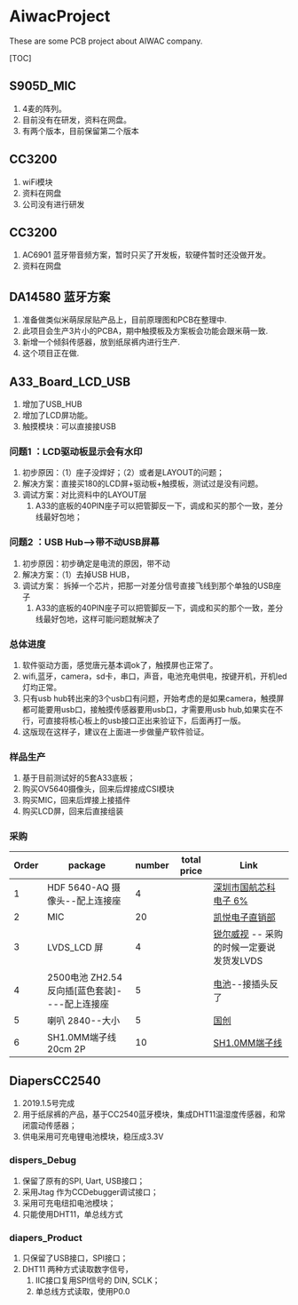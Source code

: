 # AiwacProject

These are some PCB project about AIWAC company.

[TOC]



## S905D_MIC
1. 4麦的阵列。
2. 目前没有在研发，资料在网盘。
3. 有两个版本，目前保留第二个版本
## CC3200
1. wiFi模块
2. 资料在网盘
3. 公司没有进行研发
## CC3200
1. AC6901 蓝牙带音频方案，暂时只买了开发板，软硬件暂时还没做开发。
2. 资料在网盘
## DA14580 蓝牙方案
1. 准备做类似米萌尿尿贴产品上，目前原理图和PCB在整理中.
2. 此项目会生产3片小的PCBA，期中触摸板及方案板会功能会跟米萌一致.
3. 新增一个倾斜传感器，放到纸尿裤内进行生产.
4. 这个项目正在做.
## A33_Board_LCD_USB
1. 增加了USB_HUB
2. 增加了LCD屏功能。
3. 触摸模块：可以直接接USB
### 问题1 ：LCD驱动板显示会有水印
1. 初步原因：（1）座子没焊好；（2）或者是LAYOUT的问题；
2. 解决方案：直接买180的LCD屏+驱动板+触摸板，测试过是没有问题。
3. 调试方案：对比资料中的LAYOUT层
   1. A33的底板的40PIN座子可以把管脚反一下，调成和买的那个一致，差分线最好包地；
### 问题2 ：USB Hub-->带不动USB屏幕
1. 初步原因：初步确定是电流的原因，带不动
2. 解决方案：（1）去掉USB HUB，
3. 调试方案： 拆掉一个芯片，把那一对差分信号直接飞线到那个单独的USB座子
   1. A33的底板的40PIN座子可以把管脚反一下，调成和买的那个一致，差分线最好包地，这样可能问题就解决了
### 总体进度
1. 软件驱动方面，感觉唐元基本调ok了，触摸屏也正常了。
2. wifi,蓝牙，camera，sd卡，串口，声音，电池充电供电，按键开机，开机led灯均正常。
3. 只有usb hub转出来的3个usb口有问题，开始考虑的是如果camera，触摸屏都可能要用usb口，接触摸传感器要用usb口，才需要用usb hub,如果实在不行，可直接将核心板上的usb接口正出来验证下，后面再打一版。
4. 这版现在这样子，建议在上面进一步做量产软件验证。
### 样品生产
1. 基于目前测试好的5套A33底板；
2. 购买OV5640摄像头，回来后焊接成CSI模块
3. 购买MIC，回来后焊接上接插件
4. 购买LCD屏，回来后直接组装
### 采购

| Order | package                                       | number | total price | Link                                                         |
| ----- | --------------------------------------------- | ------ | ----------- | ------------------------------------------------------------ |
| 1     | HDF 5640-AQ 摄像头--配上连接座                | 4      |             | [深圳市国航芯科电子 6% ](https://item.taobao.com/item.htm?spm=a1z10.3-c-s.w4002-16886023609.16.67b55eddaYQpcq&id=563285697358) |
| 2     | MIC                                           | 20     |             | [凯悦电子直销部](https://item.taobao.com/item.htm?spm=a230r.1.14.32.a7f52782W8YtYM&id=561132245409&ns=1&abbucket=18#detail) |
| 3     | LVDS_LCD 屏                                   | 4      |             | [锐尔威视](https://item.taobao.com/item.htm?spm=a1z09.2.0.0.47412e8dcDSi7m&id=565149242790&_u=u86c4nsd319) -- 采购的时候一定要说发货发LVDS |
| 4     | 2500电池 ZH2.54反向插[蓝色套装]----配上连接座 | 5      |             | [电池](https://item.taobao.com/item.htm?spm=a1z10.1-c-s.w137644-14907183885.20.6cfd356bfhkgXQ&id=41942218237)--接插头反了 |
| 5     | 喇叭 2840--大小                               | 5      |             | [国创](https://item.taobao.com/item.htm?id=541823569650&tracelogww=ltckbburl) |
| 6     | SH1.0MM端子线 20cm 2P                         | 10     |             | [SH1.0MM端子线 ](https://detail.tmall.com/item.htm?spm=a230r.1.14.6.6fff5e4ax88Mlt&id=552443539764&cm_id=140105335569ed55e27b&abbucket=11&skuId=3991875939611) |



## DiapersCC2540

1. 2019.1.5号完成
2. 用于纸尿裤的产品，基于CC2540蓝牙模块，集成DHT11温湿度传感器，和常闭震动传感器；
3. 供电采用可充电锂电池模块，稳压成3.3V

### dispers_Debug

1. 保留了原有的SPI, Uart, USB接口；
2. 采用Jtag 作为CCDebugger调试接口；
3. 采用可充电纽扣电池模块；
4. 只能使用DHT11，单总线方式

### diapers_Product

1. 只保留了USB接口，SPI接口；
2. DHT11 两种方式读取数字信号，
   1. IIC接口复用SPI信号的 DIN, SCLK；
   2. 单总线方式读取，使用P0.0